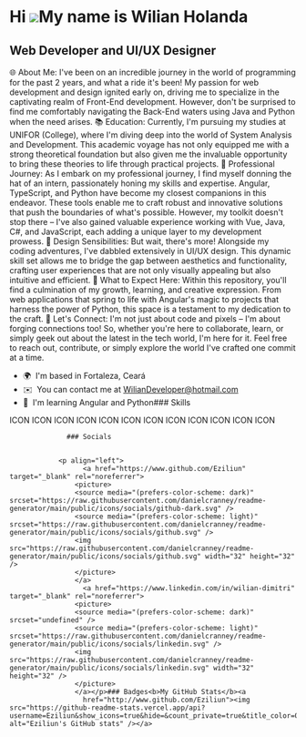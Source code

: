 Hi ![](https://user-images.githubusercontent.com/18350557/176309783-0785949b-9127-417c-8b55-ab5a4333674e.gif)My name is Wilian Holanda
======================================================================================================================================

Web Developer and UI/UX Designer
--------------------------------

🌐 About Me: I've been on an incredible journey in the world of programming for the past 2 years, and what a ride it's been! My passion for web development and design ignited early on, driving me to specialize in the captivating realm of Front-End development. However, don't be surprised to find me comfortably navigating the Back-End waters using Java and Python when the need arises. 📚 Education: Currently, I'm pursuing my studies at UNIFOR (College), where I'm diving deep into the world of System Analysis and Development. This academic voyage has not only equipped me with a strong theoretical foundation but also given me the invaluable opportunity to bring these theories to life through practical projects. 
💼 Professional Journey: As I embark on my professional journey, I find myself donning the hat of an intern, passionately honing my skills and expertise. Angular, TypeScript, and Python have become my closest companions in this endeavor. These tools enable me to craft robust and innovative solutions that push the boundaries of what's possible. However, my toolkit doesn't stop there – I've also gained valuable experience working with Vue, Java, C#, and JavaScript, each adding a unique layer to my development prowess. 
🎨 Design Sensibilities: But wait, there's more! Alongside my coding adventures, I've dabbled extensively in UI/UX design. This dynamic skill set allows me to bridge the gap between aesthetics and functionality, crafting user experiences that are not only visually appealing but also intuitive and efficient. 🚀 What to Expect Here: Within this repository, you'll find a culmination of my growth, learning, and creative expression. From web applications that spring to life with Angular's magic to projects that harness the power of Python, this space is a testament to my dedication to the craft. 
🌟 Let's Connect: I'm not just about code and pixels – I'm about forging connections too! So, whether you're here to collaborate, learn, or simply geek out about the latest in the tech world, I'm here for it. Feel free to reach out, contribute, or simply explore the world I've crafted one commit at a time.

*   🌍  I'm based in Fortaleza, Ceará
*   ✉️  You can contact me at [WilianDeveloper@hotmail.com](mailto:WilianDeveloper@hotmail.com)
*   🧠  I'm learning Angular and Python### Skills 
<p align="left">
ICON ICON ICON ICON ICON ICON ICON ICON ICON ICON ICON ICON 
                    </p>
                    
                  ### Socials
                  
                  
                <p align="left">
                      <a href="https://www.github.com/Eziliun" target="_blank" rel="noreferrer">
                    <picture>
                    <source media="(prefers-color-scheme: dark)" srcset="https://raw.githubusercontent.com/danielcranney/readme-generator/main/public/icons/socials/github-dark.svg" />
                    <source media="(prefers-color-scheme: light)" srcset="https://raw.githubusercontent.com/danielcranney/readme-generator/main/public/icons/socials/github.svg" />
                    <img src="https://raw.githubusercontent.com/danielcranney/readme-generator/main/public/icons/socials/github.svg" width="32" height="32" />
                    </picture>
                    </a>
                      <a href="https://www.linkedin.com/in/wilian-dimitri" target="_blank" rel="noreferrer">
                    <picture>
                    <source media="(prefers-color-scheme: dark)" srcset="undefined" />
                    <source media="(prefers-color-scheme: light)" srcset="https://raw.githubusercontent.com/danielcranney/readme-generator/main/public/icons/socials/linkedin.svg" />
                    <img src="https://raw.githubusercontent.com/danielcranney/readme-generator/main/public/icons/socials/linkedin.svg" width="32" height="32" />
                    </picture>
                    </a></p>### Badges<b>My GitHub Stats</b><a
                      href="http://www.github.com/Eziliun"><img src="https://github-readme-stats.vercel.app/api?username=Eziliun&show_icons=true&hide=&count_private=true&title_color=0891b2&text_color=ffffff&icon_color=0891b2&bg_color=1c1917&hide_border=true&show_icons=true" alt="Eziliun's GitHub stats" /></a>
